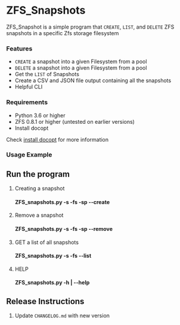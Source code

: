 # ZFS_Snapshots

ZFS_Snapshot is a simple program that `CREATE`, `LIST`, and `DELETE`  ZFS  snapshots in a specific Zfs storage filesystem


### Features
- `CREATE` a snapshot into a given Filesystem from a pool
- `DELETE` a snapshot into a given Filesystem from a pool
- Get the `LIST` of Snapshots
- Create a CSV and JSON file output containing all the snapshots
- Helpful CLI

### Requirements
- Python 3.6 or higher
- ZFS 0.8.1 or higher (untested on earlier versions)
- Install docopt

Check [install docopt](https://pypi.org/project/docopt/) for more information


### Usage Example
## Run the program


1. Creating a snapshot
    #### ZFS_snapshots.py -s <STORAGE> -fs <FILESYSTEM> -sp <SNAPSHOT> --create

2. Remove a snapshot
    #### ZFS_snapshots.py -s <STORAGE> -fs <FILESYSTEM> -sp <SNAPSHOT> --remove	

3. GET a list of all snapshots
    #### ZFS_snapshots.py -s <STORAGE> -fs <FILESYSTEM> --list		

4. HELP
    #### ZFS_snapshots.py -h | --help


## Release Instructions
1. Update `CHANGELOG.md` with new version

